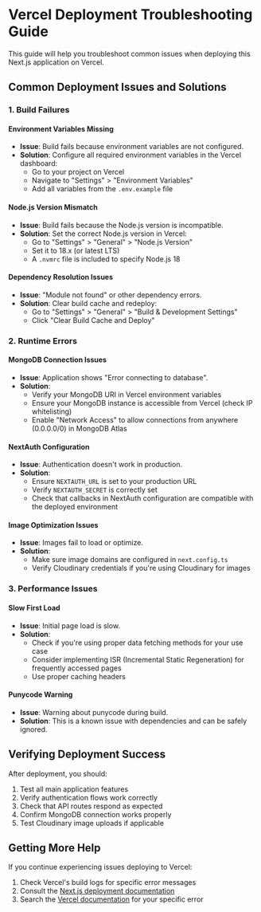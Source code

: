 # Vercel Deployment Troubleshooting Guide

This guide will help you troubleshoot common issues when deploying this Next.js application on Vercel.

## Common Deployment Issues and Solutions

### 1. Build Failures

#### Environment Variables Missing
- **Issue**: Build fails because environment variables are not configured.
- **Solution**: Configure all required environment variables in the Vercel dashboard:
  - Go to your project on Vercel
  - Navigate to "Settings" > "Environment Variables"
  - Add all variables from the `.env.example` file

#### Node.js Version Mismatch
- **Issue**: Build fails because the Node.js version is incompatible.
- **Solution**: Set the correct Node.js version in Vercel:
  - Go to "Settings" > "General" > "Node.js Version"
  - Set it to 18.x (or latest LTS)
  - A `.nvmrc` file is included to specify Node.js 18

#### Dependency Resolution Issues
- **Issue**: "Module not found" or other dependency errors.
- **Solution**: Clear build cache and redeploy:
  - Go to "Settings" > "General" > "Build & Development Settings"
  - Click "Clear Build Cache and Deploy"

### 2. Runtime Errors

#### MongoDB Connection Issues
- **Issue**: Application shows "Error connecting to database".
- **Solution**: 
  - Verify your MongoDB URI in Vercel environment variables
  - Ensure your MongoDB instance is accessible from Vercel (check IP whitelisting)
  - Enable "Network Access" to allow connections from anywhere (0.0.0.0/0) in MongoDB Atlas

#### NextAuth Configuration
- **Issue**: Authentication doesn't work in production.
- **Solution**: 
  - Ensure `NEXTAUTH_URL` is set to your production URL
  - Verify `NEXTAUTH_SECRET` is correctly set
  - Check that callbacks in NextAuth configuration are compatible with the deployed environment

#### Image Optimization Issues
- **Issue**: Images fail to load or optimize.
- **Solution**:
  - Make sure image domains are configured in `next.config.ts`
  - Verify Cloudinary credentials if you're using Cloudinary for images

### 3. Performance Issues

#### Slow First Load
- **Issue**: Initial page load is slow.
- **Solution**: 
  - Check if you're using proper data fetching methods for your use case
  - Consider implementing ISR (Incremental Static Regeneration) for frequently accessed pages
  - Use proper caching headers

#### Punycode Warning
- **Issue**: Warning about punycode during build.
- **Solution**: This is a known issue with dependencies and can be safely ignored.

## Verifying Deployment Success

After deployment, you should:

1. Test all main application features
2. Verify authentication flows work correctly
3. Check that API routes respond as expected
4. Confirm MongoDB connection works properly
5. Test Cloudinary image uploads if applicable

## Getting More Help

If you continue experiencing issues deploying to Vercel:

1. Check Vercel's build logs for specific error messages
2. Consult the [Next.js deployment documentation](https://nextjs.org/docs/deployment)
3. Search the [Vercel documentation](https://vercel.com/docs) for your specific error
